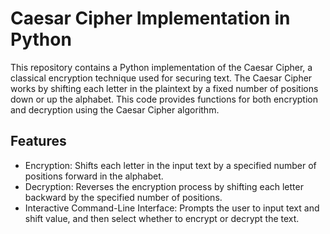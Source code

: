 # Caesar Cipher Implementation in Python
This repository contains a Python implementation of the Caesar Cipher, a classical encryption technique used for securing text. The Caesar Cipher works by shifting each letter in the plaintext by a fixed number of positions down or up the alphabet. This code provides functions for both encryption and decryption using the Caesar Cipher algorithm.

## Features
* Encryption: Shifts each letter in the input text by a specified number of positions forward in the alphabet.
* Decryption: Reverses the encryption process by shifting each letter backward by the specified number of positions.
* Interactive Command-Line Interface: Prompts the user to input text and shift value, and then select whether to encrypt or decrypt the text.
